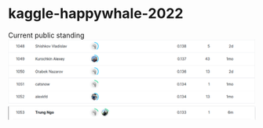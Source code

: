 # kaggle-happywhale-2022
Current public standing
![Public standing image](img/current_public_standing.png)